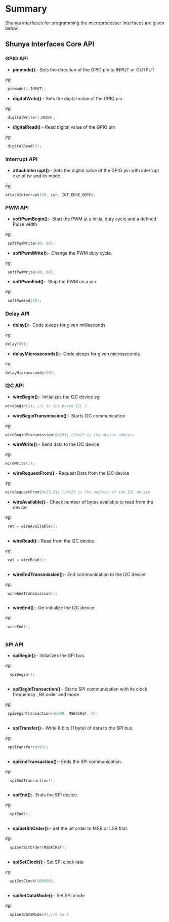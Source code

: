 # Summary 

Shunya interfaces for programming the microprocessor Interfaces are given below

## Shunya Interfaces Core API

### GPIO API

- **pinmode()**:- Sets the direction of the GPIO pin to INPUT or OUTPUT

*eg.*
```c++
 pinmode(1,INPUT);
```
- **digitalWrite()**:- Sets the digital value of the GPIO pin

*eg.*
```c++
 digitalWrite(1,HIGH);
```
- **digitalRead()**:- Read digital value of the GPIO pin

*eg.*
```c++
 digitalRead(3);
```

### Interrupt API

- **attachInterrupt()**:- Sets the digital value of the GPIO pin with interrupt exe of isr and its mode.

*eg.*
```c++
attachInterrupt(30, isr, INT_EDGE_BOTH);
```

### PWM API

- **softPwmBegin()**:- Start the PWM at a initial duty cycle and a defined Pulse width

*eg.*
```c++
 softPwmWrite(40, 60);
```

- **softPwmWrite()**:- Change the PWM duty cycle.

*eg.*
```c++
 softPwmWrite(40, 60);
```

- **softPwmEnd()**:- Stop the PWM on a pin.

*eg.*
```c++
 softPwmEnd(40);
```

### Delay API


- **delay()**:- Code sleeps for given milliseconds

*eg.*
```c++
delay(50);
```

- **delayMicroseconds()**:- Code sleeps for given microseconds

*eg.*
```c++
delayMicroseconds(50);
```


### I2C API


- **wireBegin()**:- Initializes the I2C device
*eg.*
```c++
wireBegin(1); //1 is the board I2C 1
```

- **wireBeginTransmission()**:- Starts I2C communication

*eg.*
```c++
wireBeginTransmission(0x23); //0x23 is the device address

```

- **wireWrite()**:- Send data to the I2C device

*eg.*
```c++
wireWrite(1);

```

- **wireRequestFrom()**:- Request Data from the I2C device

*eg.*
```c++
wireRequestFrom(0x23,5); //0x23 is the address of the I2C device

```

- **wireAvailable()**:- Check number of bytes available to read from the device

*eg.*
```c++
 ret = wireAvailable();
 
```

- **wireRead()**:- Read from the I2C device.

*eg.*
```c++
 val = wireRead();
 
```

- **wireEndTransmission()**:- End communication to the I2C device

*eg.*
```c++
 wireEndTransmission();
 
```

- **wireEnd()**:- De-initialize the I2C device

*eg.*
```c++
 wireEnd();
 
```

### SPI API


- **spiBegin()**:- Initializes the SPI bus.

*eg.*
```c++
  spiBegin();
 
```


- **spiBeginTransaction()**:- Starts SPI communication with its clock frequemcy , Bit order and mode

*eg.*
```c++
 spiBeginTransaction(50000, MSBFIRST, 0);
 
```

- **spiTransfer()**:- Write 8 bits (1 byte) of data to the SPI bus.

*eg.*
```c++
 spiTransfer(0x5D);
 
```

- **spiEndTransaction()**:- Ends the SPI communication.

*eg.*
```c++
  spiEndTransaction();
 
```

- **spiEnd()**:- Ends the SPI device.

*eg.*
```c++
  spiEnd();
 
```

- **spiSetBitOrder()**:-  Set the bit order to MSB or LSB first.

*eg.*
```c++
  spiSetBitOrder(MSBFIRST);
 
```

- **spiSetClock()**:-   Set SPI clock rate

*eg.*
```c++
  spiSetClock(500000);
 
```

- **spiSetDataMode()**:-   Set SPI mode

*eg.*
```c++
  spiSetDataMode(0);//0 to 3
 
```